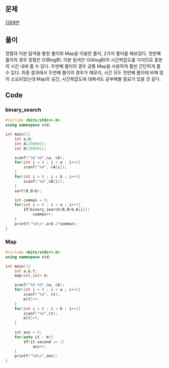 ## 문제
[1269번](https://www.acmicpc.net/problem/1269)

## 풀이
정렬과 이분 탐색을 통한 풀이와 Map을 이용한 풀이, 2가지 풀이를 해보았다. 첫번째 풀이의 경우 정렬은 O(BlogB), 이분 탐색은 O(AlogB)의 시간복잡도를 가지므로 충분히 시간 내에 풀 수 있다. 두번째 풀이의 경우 공통 Map을 사용하여 훨씬 간단하게 풀 수 있다. 최종 결과에서 두번째 풀이의 경우가 메모리, 시간 모두 첫번째 풀이에 비해 많이 소요되었는데 Map의 공간, 시간복잡도에 대해서도 공부해볼 필요가 있을 것 같다.

## Code
### binary_search
```cpp
#include <bits/stdc++.h>
using namespace std;

int main(){
    int a,b;
    int A[200001];
    int B[200001];

    scanf("%d %d",&a, &b);
    for(int i = 0 ; i < a ; i++){
        scanf("%d", &A[i]);
    }
    for(int i = 0 ; i < b ; i++){
        scanf("%d",&B[i]);
    }
    sort(B,B+b);

    int common = 0;
    for(int i = 0 ; i < a ; i++){
        if(binary_search(B,B+b,A[i]))
            common++;
    }
    printf("%d\n",a+b-2*common);
}
```

### Map
```cpp
#include <bits/stdc++.h>
using namespace std;

int main(){
    int a,b,t;
    map<int,int> m;

    scanf("%d %d",&a, &b);
    for(int i = 0 ; i < a ; i++){
        scanf("%d", &t);
        m[t]++;
    }
    for(int i = 0 ; i < b ; i++){
        scanf("%d",&t);
        m[t]++;
    }
    
    int ans = 0;
    for(auto it : m){
        if(it.second == 1)
            ans++;
    }
    printf("%d\n",ans);
}
```

